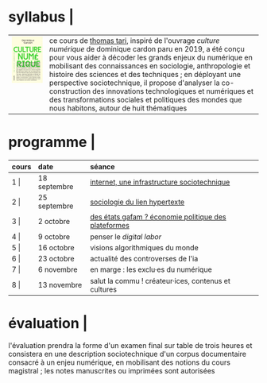 <h1>syllabus |</h1>

<table style="width: 100%">
  <colgroup>
       <col span="1" style="width: 15%;">
       <col span="1" style="width: 85%;">
  </colgroup>
  <tbody>
    <tr>
      <td style="vertical-align: top"><img src="./media/cardon_culture_numerique.jpg" /></td>
      <td style="text-align: left">ce cours de <a href="./leprof">thomas tari</a>, inspiré de l'ouvrage <i>culture numérique</i> de dominique cardon paru en 2019, a été conçu pour vous aider à décoder les grands enjeux du numérique en mobilisant des connaissances en sociologie, anthropologie et histoire des sciences et des techniques ; en déployant une perspective sociotechnique, il propose d'analyser la co-construction des innovations technologiques et numériques et des transformations sociales et politiques des mondes que nous habitons, autour de huit thématiques</td>
    </tr>
  </tbody>
</table>

<h1>programme |</h1>

<table>
  <thead>
    <tr>
      <th style="text-align: left">cours</th>
      <th style="text-align: left">date</th>
      <th style="text-align: left">séance</th>
    </tr>
  </thead>
  <tbody>
    <tr>
      <td style="text-align: left" style="color:#b5e853">1 |</td>
      <td style="text-align: left" style="color:#b5e853">18 septembre</td>
      <td style="text-align: left" style="color:#b5e853"><a href="/cultnum/cours1">internet, une infrastructure sociotechnique</a></td>
    </tr>
    <tr>
      <td style="text-align: left" style="color:#b5e853">2 |</td>
      <td style="text-align: left" style="color:#b5e853">25 septembre</td>
      <td style="text-align: left" style="color:#b5e853"><a href="/cultnum/cours2">sociologie du lien hypertexte</a></td>
    </tr>
    <tr>
      <td style="text-align: left" style="color:#b5e853">3 |</td>
      <td style="text-align: left" style="color:#b5e853">2 octobre</td>
      <td style="text-align: left" style="color:#b5e853"><a href="/cultnum/cours3">des états gafam ? économie politique des plateformes</a></td>
    </tr>
    <tr>
      <td style="text-align: left">4 |</td>
      <td style="text-align: left">9 octobre</td>
      <td style="text-align: left">penser le <i>digital labor</i></td>
    </tr>
    <tr>
      <td style="text-align: left">5 |</td>
      <td style="text-align: left">16 octobre</td>
      <td style="text-align: left">visions algorithmiques du monde</td>
    </tr>
    <tr>
      <td style="text-align: left">6 |</td>
      <td style="text-align: left">23 octobre</td>
      <td style="text-align: left">actualité des controverses de l'ia</td>
    </tr>
    <tr>
      <td style="text-align: left">7 |</td>
      <td style="text-align: left">6 novembre</td>
      <td style="text-align: left">en marge : les exclu·es du numérique</td>
    </tr>
    <tr>
      <td style="text-align: left">8 |</td>
      <td style="text-align: left">13 novembre</td>
      <td style="text-align: left">salut la commu ! créateur·ices, contenus et cultures</td>
    </tr>
  </tbody>
</table>

<h1>évaluation |</h1>

<p>l'évaluation prendra la forme d'un examen final sur table de trois heures et consistera en une description sociotechnique d'un corpus documentaire consacré à un enjeu numérique, en mobilisant des notions du cours magistral ; les notes manuscrites ou imprimées sont autorisées</p>
